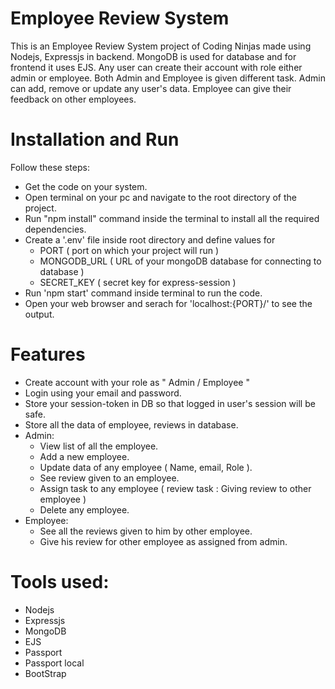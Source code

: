 # Employee Review System
  This is an Employee Review System project of Coding Ninjas made using Nodejs, Expressjs in backend. MongoDB is used for database and for frontend it uses EJS. Any user can create their account with role either admin or employee. Both Admin and Employee is given different task.
  Admin can add, remove or update any user's data. Employee can give their feedback on other employees.


# Installation and Run 
  Follow these steps:
  - Get the code on your system.
  - Open terminal on your pc and navigate to the root directory of the project.
  - Run "npm install" command inside the terminal to install all the required dependencies.
  - Create a '.env' file inside root directory and define values for
      - PORT ( port on which your project will run )
      - MONGODB_URL ( URL of your mongoDB database for connecting to database )
      - SECRET_KEY ( secret key for express-session )
  - Run 'npm start' command inside terminal to run the code.
  - Open your web browser and serach for 'localhost:{PORT}/' to see the output.

# Features
  - Create account with your role as " Admin / Employee "
  - Login using your email and password.
  - Store your session-token in DB so that logged in user's session will be safe.
  - Store all the data of employee, reviews in database.
  - Admin:
      - View list of all the employee.
      - Add a new employee.
      - Update data of any employee ( Name, email, Role ).
      - See review given to an employee.
      - Assign task to any employee ( review task : Giving review to other employee )
      - Delete any employee.
  - Employee:
      - See all the reviews given to him by other employee.
      - Give his review for other employee as assigned from admin.
  
# Tools used:
  - Nodejs
  - Expressjs
  - MongoDB
  - EJS
  - Passport
  - Passport local
  - BootStrap
